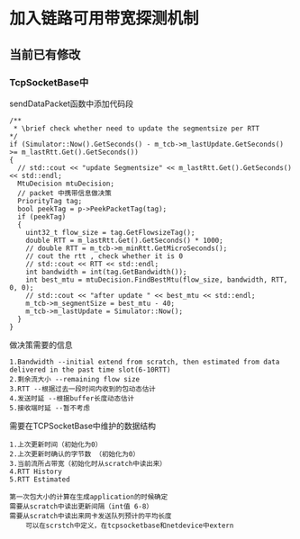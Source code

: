 # 加入链路可用带宽探测机制

## 当前已有修改

### TcpSocketBase中
sendDataPacket函数中添加代码段
      
    /**
     * \brief check whether need to update the segmentsize per RTT
    */
    if (Simulator::Now().GetSeconds() - m_tcb->m_lastUpdate.GetSeconds() >= m_lastRtt.Get().GetSeconds())
    {
      // std::cout << "update Segmentsize" << m_lastRtt.Get().GetSeconds() << std::endl;
      MtuDecision mtuDecision;
      // packet 中携带信息做决策
      PriorityTag tag;
      bool peekTag = p->PeekPacketTag(tag);
      if (peekTag)
      {
        uint32_t flow_size = tag.GetFlowsizeTag();
        double RTT = m_lastRtt.Get().GetSeconds() * 1000;
        // double RTT = m_tcb->m_minRtt.GetMicroSeconds();
        // cout the rtt , check whether it is 0
        // std::cout << RTT << std::endl;
        int bandwidth = int(tag.GetBandwidth());
        int best_mtu = mtuDecision.FindBestMtu(flow_size, bandwidth, RTT, 0, 0);
        // std::cout << "after update " << best_mtu << std::endl;
        m_tcb->m_segmentSize = best_mtu - 40;
        m_tcb->m_lastUpdate = Simulator::Now();
      }
    }

做决策需要的信息 
    
    1.Bandwidth --initial extend from scratch, then estimated from data delivered in the past time slot(6-10RTT)
    2.剩余流大小 --remaining flow size
    3.RTT --根据过去一段时间内收到的包动态估计
    4.发送时延 --根据buffer长度动态估计
    5.接收端时延 --暂不考虑

需要在TCPSocketBase中维护的数据结构
    
    1.上次更新时间（初始化为0）
    2.上次更新时确认的字节数 （初始化为0）
    3.当前流所占带宽（初始化时从scratch中读出来）
    4.RTT History
    5.RTT Estimated

    第一次包大小的计算在生成application的时候确定
    需要从scratch中读出更新间隔（int值 6-8）
    需要从scratch中读出来网卡发送队列预计的平均长度 
        可以在scrstch中定义，在tcpsocketbase和netdevice中extern
    
